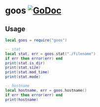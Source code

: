 # goos [![GoDoc](https://godoc.org/github.com/vadv/gopher-lua-libs/goos?status.svg)](https://godoc.org/github.com/vadv/gopher-lua-libs/goos)

## Usage

```lua
local goos = require("goos")

-- stat
local stat, err = goos.stat("./filename")
if err then error(err) end
print(stat.is_dir)
print(stat.size)
print(stat.mod_time)
print(stat.mode)

-- hostname
local hostname, err = goos.hostname()
if err then error(err) end
print(hostname)
```

